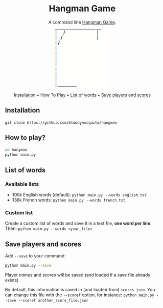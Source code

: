 <h1 align="center">
  Hangman Game
</h1>

<p align="center">
  A command line <a href="https://en.wikipedia.org/wiki/Hangman_(game)">Hangman Game</a>. 
</p>

<p align="center">
  <img alt="Hangman Gif" src="hangman.gif">
</p>

<p align="center">
  <a href="#installation">Installation</a> •
  <a href="#how-to-play">How To Play</a> •
  <a href="#list-of-words">List of words</a> •
  <a href="#save-players-and-scores">Save players and scores</a>
</p>

## Installation 

`git clone https://github.com/bloodymosquito/hangman`

## How to play?

```bash
cd hangman
python main.py
```

## List of words
### Available lists
- 100k English words (default): `python main.py --words english.txt`
- 138k French words: `python main.py --words french.txt`

### Custom list
Create a custom list of words and save it in a text file, **one word per line**. Then: `python main.py --words <your_file>`

## Save players and scores

Add `--save` to your command: 
```bash
python main.py --save
```
Player *names* and *scores* will be saved (and loaded if a save file already exists). 

By default, this information is saved in (and loaded from) `scores.json`. You can change this file with the `--scoref` option, for instance: `python main.py --save --scoref another_score_file.json` 
